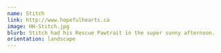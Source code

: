 ```yaml
---
name: Stitch
link: http://www.hopefulhearts.ca
image: HH-Stitch.jpg
blurb: Stitch had his Rescue Pawtrait in the super sunny afternoon.
orientation: landscape
---
```

